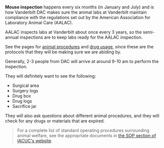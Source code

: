 <!-- TITLE: Mouse Inspection -->

**Mouse inspection** happens every six months (in January and July) and is how Vanderbilt DAC makes sure the animal labs at Vanderbilt maintain compliance with the regulations set out by the American Association for Laboratory Animal Care (AALAC).

AALAC inspects labs at Vanderbilt about once every 3 years, so the semi-annual inspections are to keep labs ready for the AALAC inspection.

See the pages for [animal procedures](/mouses/procedures) and [drug usage](/controlled-substances), since these are the protocols that they will be making sure we are abiding by.

Generally, 2-3 people from DAC will arrive at around 9-10 am to perform the inspection.

They will definitely want to see the following:

* Surgical area
* Surgery logs
* Drug box
* Drug logs
* Sacrifice jar

They will also ask questions about different animal procedures, and they will check for any drugs or materials that are expired.

> For a complete list of standard operating procedures surrounding animal welfare, see the appropriate documents in [the SOP section of IACUC's website](https://www.vanderbilt.edu/acup/iacuc/policies/sops/).
